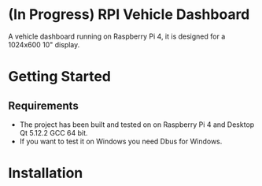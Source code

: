 # (In Progress) RPI Vehicle Dashboard
A vehicle dashboard running on Raspberry Pi 4, it is designed for a 1024x600 10" display.

# Getting Started

## Requirements
- The project has been built and tested on on Raspberry Pi 4 and Desktop Qt 5.12.2 GCC 64 bit.
- If you want to test it on Windows you need Dbus for Windows.

# Installation


